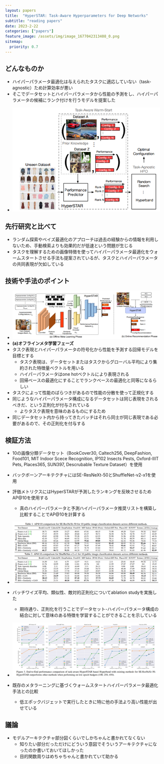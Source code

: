 ```yaml
---
layout: papers
title:  "HyperSTAR: Task-Aware Hyperparameters for Deep Networks"
subtitle: "reading papers"
date: 2023-2-22
categories: ["papers"]
feature_image: /assets/img/image_1677042313408_0.png
sitemap:
  priority: 0.7
---
```

  
## どんなものか
- ハイパーパラメータ最適化は与えられたタスクに適応していない（task-agnostic）ため計算効率が悪い
- そこでデータセットとハイパーパラメータから性能の予測をし、ハイパーパラメータの候補にランク付けを行うモデルを提案した
<!--more-->
- ![image.png](/assets/img/image_1677042313408_0.png)

## 先行研究と比べて
- ランダム探索やベイズ最適化のアプローチは過去の経験からの情報を利用しないため、手動検索よりも効果的だが低速という問題が生じる
- タスクを理解するための画像特徴を使ってハイパーパラメータ最適化をウォームスタートさせる手法も提案されているが、タスクとハイパーパラメータの共同表現が欠如している

## 技術や手法のポイント
- ![image.png](/assets/img/image_1677043233111_0.png)
- **(a)オフラインメタ学習フェーズ**
- タスク表現とハイパーパラメータの符号化から性能を予測する回帰モデルを目標とする
	- タスク表現は、データセットまたはタスクからグローバル平均により集約された特徴量ベクトルを用いる
	- ハイパーパラメータはone hotベクトルにより表現される
	- 回帰ベースの最適化にすることでランクベースの最適化と同等になるらしい
- タスクによって性能のばらつきがあるので性能の分散を使って正規化する
- 同じようなハイパーパラメータ構成になるデータセットは同じ表現をされるべきだ、という正則化が付与されている
	- よりタスク表現を意味のあるものにするため
- 同じデータセット内から持ってきたバッチはそれら同士が同じ表現である必要があるので、その正則化を付与する

## 検証方法
- 10の画像分類データセット（BookCover30, Caltech256, DeepFashion, Food101, MIT Indoor Scece Recognition, IP102 Insects Pests, Oxford-IIIT Pets, Places365, SUN397, Descrubable Texture Dataset）を使用
- バックボーンアーキテクチャにはSE-ResNeXt-50とShuffleNet-v2-x1を使用
- 評価メトリクスにはHyperSTARが予測したランキングを反映させるためAP@10を使用する
	- 真のハイパーパラメータと予測ハイパーパラメータ推奨リストを構築し比較することでAP@10を計算する
- ![image.png](/assets/img/image_1677046111542_0.png)
- バッチワイズ平均、類似性、敵対的正則化についてablation studyを実施した
	- 期待通り、正則化を行うことでデータセット-ハイパーパラメータ構成の結合に対して意味のある特徴を学習することができることを示している
	
- ![image.png](/assets/img/image_1677046393596_0.png)
- 既存のメタラーニングに基づくウォームスタートハイパーパラメータ最適化手法との比較
	- 低エポックバジェットで実行したときに特に他の手法より高い性能が出せている

## 議論
- モデルアーキテクチャ部分図くらいでしかちゃんと書かれてなくない
	- 知りたい部分だっただけにどういう意図でそういうアーキテクチャになったのか書いておいてほしかった
	- 目的関数周りはめちゃちゃんと書かれていて助かる

